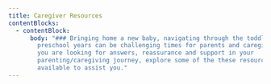 ```yaml
---
title: Caregiver Resources
contentBlocks:
  - contentBlock:
      body: "### Bringing home a new baby, navigating through the toddler and
        preschool years can be challenging times for parents and caregivers. If
        you are looking for answers, reassurance and support in your
        parenting/caregiving journey, explore some of the these resources
        available to assist you."
---
```

